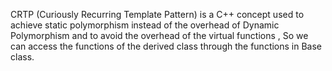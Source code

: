 CRTP (Curiously Recurring Template Pattern) is a C++ concept used to achieve
static polymorphism instead of the overhead of Dynamic Polymorphism and to avoid the overhead of the virtual functions ,
So we can access the functions of the derived class through the functions in Base class.
